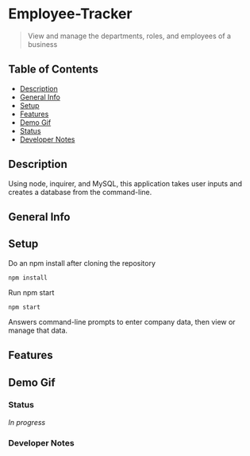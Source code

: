 # Employee-Tracker
> View and manage the departments, roles, and employees of a business 

## Table of Contents
* [Description](#Description)
* [General Info](#General-Info)
* [Setup](#Setup)
* [Features](#Features)
* [Demo Gif](#Demo-Gif)
* [Status](#Status)
* [Developer Notes](#Developer-Notes)

## Description 
Using node, inquirer, and MySQL, this application takes user inputs and creates a database from the command-line.

## General Info 


## Setup
Do an npm install after cloning the repository
```
npm install
```
Run npm start
```
npm start
```
Answers command-line prompts to enter company data, then view or manage that data.

## Features

## Demo Gif

### Status
_In progress_

### Developer Notes

